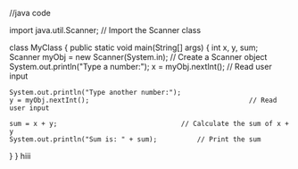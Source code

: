 //java code


import java.util.Scanner; // Import the Scanner class

class MyClass {
  public static void main(String[] args) {
    int x, y, sum;
    Scanner myObj = new Scanner(System.in);                   // Create a Scanner object
    System.out.println("Type a number:");
    x = myObj.nextInt();                                    // Read user input

    System.out.println("Type another number:");
    y = myObj.nextInt();                                        // Read user input

    sum = x + y;                               // Calculate the sum of x + y
    System.out.println("Sum is: " + sum);          // Print the sum
  }
} 
hiii
